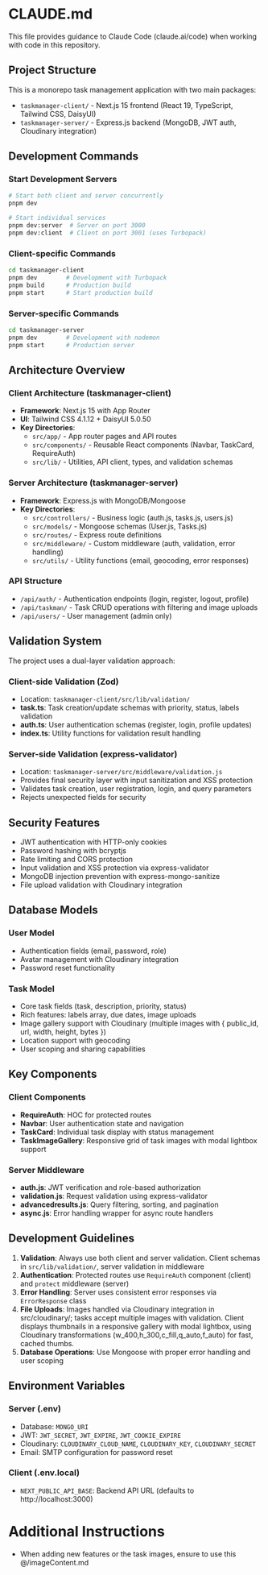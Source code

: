 # CLAUDE.md

This file provides guidance to Claude Code (claude.ai/code) when working with code in this repository.

## Project Structure

This is a monorepo task management application with two main packages:
- `taskmanager-client/` - Next.js 15 frontend (React 19, TypeScript, Tailwind CSS, DaisyUI)
- `taskmanager-server/` - Express.js backend (MongoDB, JWT auth, Cloudinary integration)

## Development Commands

### Start Development Servers
```bash
# Start both client and server concurrently
pnpm dev

# Start individual services
pnpm dev:server  # Server on port 3000
pnpm dev:client  # Client on port 3001 (uses Turbopack)
```

### Client-specific Commands
```bash
cd taskmanager-client
pnpm dev        # Development with Turbopack
pnpm build      # Production build
pnpm start      # Start production build
```

### Server-specific Commands
```bash
cd taskmanager-server
pnpm dev        # Development with nodemon
pnpm start      # Production server
```

## Architecture Overview

### Client Architecture (taskmanager-client)
- **Framework**: Next.js 15 with App Router
- **UI**: Tailwind CSS 4.1.12 + DaisyUI 5.0.50
- **Key Directories**:
  - `src/app/` - App router pages and API routes
  - `src/components/` - Reusable React components (Navbar, TaskCard, RequireAuth)
  - `src/lib/` - Utilities, API client, types, and validation schemas

### Server Architecture (taskmanager-server)
- **Framework**: Express.js with MongoDB/Mongoose
- **Key Directories**:
  - `src/controllers/` - Business logic (auth.js, tasks.js, users.js)
  - `src/models/` - Mongoose schemas (User.js, Tasks.js)
  - `src/routes/` - Express route definitions
  - `src/middleware/` - Custom middleware (auth, validation, error handling)
  - `src/utils/` - Utility functions (email, geocoding, error responses)

### API Structure
- `/api/auth/` - Authentication endpoints (login, register, logout, profile)
- `/api/taskman/` - Task CRUD operations with filtering and image uploads
- `/api/users/` - User management (admin only)

## Validation System

The project uses a dual-layer validation approach:

### Client-side Validation (Zod)
- Location: `taskmanager-client/src/lib/validation/`
- **task.ts**: Task creation/update schemas with priority, status, labels validation
- **auth.ts**: User authentication schemas (register, login, profile updates)
- **index.ts**: Utility functions for validation result handling

### Server-side Validation (express-validator)
- Location: `taskmanager-server/src/middleware/validation.js`
- Provides final security layer with input sanitization and XSS protection
- Validates task creation, user registration, login, and query parameters
- Rejects unexpected fields for security

## Security Features

- JWT authentication with HTTP-only cookies
- Password hashing with bcryptjs
- Rate limiting and CORS protection
- Input validation and XSS protection via express-validator
- MongoDB injection prevention with express-mongo-sanitize
- File upload validation with Cloudinary integration

## Database Models

### User Model
- Authentication fields (email, password, role)
- Avatar management with Cloudinary integration
- Password reset functionality

### Task Model
- Core task fields (task, description, priority, status)
- Rich features: labels array, due dates, image uploads
- Image gallery support with Cloudinary (multiple images with { public_id, url, width, height, bytes })
- Location support with geocoding
- User scoping and sharing capabilities

## Key Components

### Client Components
- **RequireAuth**: HOC for protected routes
- **Navbar**: User authentication state and navigation
- **TaskCard**: Individual task display with status management
- **TaskImageGallery**: Responsive grid of task images with modal lightbox support

### Server Middleware
- **auth.js**: JWT verification and role-based authorization
- **validation.js**: Request validation using express-validator
- **advancedresults.js**: Query filtering, sorting, and pagination
- **async.js**: Error handling wrapper for async route handlers

## Development Guidelines

1. **Validation**: Always use both client and server validation. Client schemas in `src/lib/validation/`, server validation in middleware
2. **Authentication**: Protected routes use `RequireAuth` component (client) and `protect` middleware (server)
3. **Error Handling**: Server uses consistent error responses via `ErrorResponse` class
4. **File Uploads**: Images handled via Cloudinary integration in src/cloudinary/; tasks accept multiple images with validation. Client displays thumbnails in a responsive gallery with modal lightbox, using Cloudinary transformations (w_400,h_300,c_fill,q_auto,f_auto) for fast, cached thumbs.
5. **Database Operations**: Use Mongoose with proper error handling and user scoping

## Environment Variables

### Server (.env)
- Database: `MONGO_URI`
- JWT: `JWT_SECRET`, `JWT_EXPIRE`, `JWT_COOKIE_EXPIRE`
- Cloudinary: `CLOUDINARY_CLOUD_NAME`, `CLOUDINARY_KEY`, `CLOUDINARY_SECRET`
- Email: SMTP configuration for password reset

### Client (.env.local)
- `NEXT_PUBLIC_API_BASE`: Backend API URL (defaults to http://localhost:3000)

# Additional Instructions

- When adding new features or the task images, ensure to use this @/imageContent.md  
